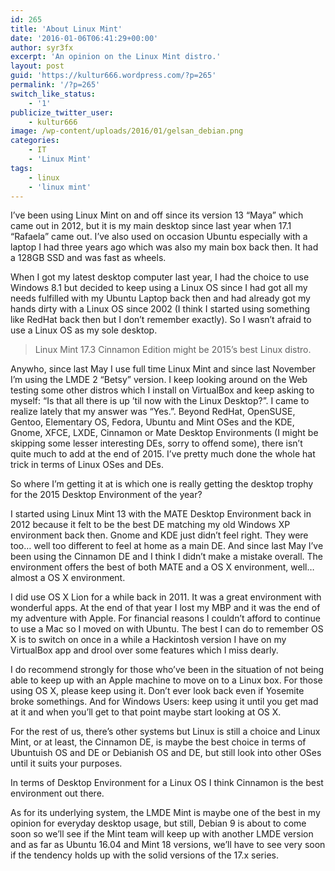 ```yaml
---
id: 265
title: 'About Linux Mint'
date: '2016-01-06T06:41:29+00:00'
author: syr3fx
excerpt: 'An opinion on the Linux Mint distro.'
layout: post
guid: 'https://kultur666.wordpress.com/?p=265'
permalink: '/?p=265'
switch_like_status:
    - '1'
publicize_twitter_user:
    - kultur666
image: /wp-content/uploads/2016/01/gelsan_debian.png
categories:
    - IT
    - 'Linux Mint'
tags:
    - linux
    - 'linux mint'
---
```


I’ve been using Linux Mint on and off since its version 13 “Maya” which came out in 2012, but it is my main desktop since last year when 17.1 “Rafaela” came out. I’ve also used on occasion Ubuntu especially with a laptop I had three years ago which was also my main box back then. It had a 128GB SSD and was fast as wheels.

When I got my latest desktop computer last year, I had the choice to use Windows 8.1 but decided to keep using a Linux OS since I had got all my needs fulfilled with my Ubuntu Laptop back then and had already got my hands dirty with a Linux OS since 2002 (I think I started using something like RedHat back then but I don’t remember exactly). So I wasn’t afraid to use a Linux OS as my sole desktop.

> Linux Mint 17.3 Cinnamon Edition might be 2015’s best Linux distro.

Anywho, since last May I use full time Linux Mint and since last November I’m using the LMDE 2 “Betsy” version. I keep looking around on the Web testing some other distros which I install on VirtualBox and keep asking to myself: “Is that all there is up ’til now with the Linux Desktop?”. I came to realize lately that my answer was “Yes.”. Beyond RedHat, OpenSUSE, Gentoo, Elementary OS, Fedora, Ubuntu and Mint OSes and the KDE, Gnome, XFCE, LXDE, Cinnamon or Mate Desktop Environments (I might be skipping some lesser interesting DEs, sorry to offend some), there isn’t quite much to add at the end of 2015. I’ve pretty much done the whole hat trick in terms of Linux OSes and DEs.

So where I’m getting it at is which one is really getting the desktop trophy for the 2015 Desktop Environment of the year?

I started using Linux Mint 13 with the MATE Desktop Environment back in 2012 because it felt to be the best DE matching my old Windows XP environment back then. Gnome and KDE just didn’t feel right. They were too… well too different to feel at home as a main DE. And since last May I’ve been using the Cinnamon DE and I think I didn’t make a mistake overall. The environment offers the best of both MATE and a OS X environment, well… almost a OS X environment.

I did use OS X Lion for a while back in 2011. It was a great environment with wonderful apps. At the end of that year I lost my MBP and it was the end of my adventure with Apple. For financial reasons I couldn’t afford to continue to use a Mac so I moved on with Ubuntu. The best I can do to remember OS X is to switch on once in a while a Hackintosh version I have on my VirtualBox app and drool over some features which I miss dearly.

I do recommend strongly for those who’ve been in the situation of not being able to keep up with an Apple machine to move on to a Linux box. For those using OS X, please keep using it. Don’t ever look back even if Yosemite broke somethings. And for Windows Users: keep using it until you get mad at it and when you’ll get to that point maybe start looking at OS X.

For the rest of us, there’s other systems but Linux is still a choice and Linux Mint, or at least, the Cinnamon DE, is maybe the best choice in terms of Ubuntuish OS and DE or Debianish OS and DE, but still look into other OSes until it suits your purposes.

In terms of Desktop Environment for a Linux OS I think Cinnamon is the best environment out there.

As for its underlying system, the LMDE Mint is maybe one of the best in my opinion for everyday desktop usage, but still, Debian 9 is about to come soon so we’ll see if the Mint team will keep up with another LMDE version and as far as Ubuntu 16.04 and Mint 18 versions, we’ll have to see very soon if the tendency holds up with the solid versions of the 17.x series.